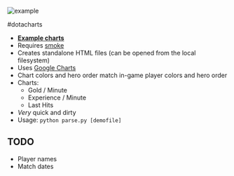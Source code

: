 ![example](https://raw.github.com/slikts/dotacharts/master/example.gif)

#dotacharts

 * **[Example charts](https://slikts.github.io/dotacharts)**
 * Requires [smoke](https://github.com/skadistats/smoke)
 * Creates standalone HTML files (can be opened from the local filesystem)
 * Uses [Google Charts](https://developers.google.com/chart/)
 * Chart colors and hero order match in-game player colors and hero order
 * Charts:
   * Gold / Minute
   * Experience / Minute
   * Last Hits
 * *Very* quick and dirty
 * Usage: `python parse.py [demofile]`

## TODO

 * Player names
 * Match dates
